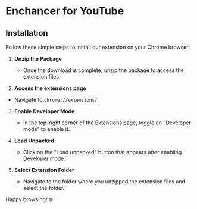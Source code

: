 # Enchancer for YouTube

## Installation

Follow these simple steps to install our extension on your Chrome browser:

1. **Unzip the Package**
   - Once the download is complete, unzip the package to access the extension files.

2. **Access the extensions page**
 - Navigate to `chrome://extensions/`.

3. **Enable Developer Mode**
   - In the top-right corner of the Extensions page, toggle on "Developer mode" to enable it.

4. **Load Unpacked**
   - Click on the "Load unpacked" button that appears after enabling Developer mode.

5. **Select Extension Folder**
   - Navigate to the folder where you unzipped the extension files and select the folder.

Happy browsing! 🌐
